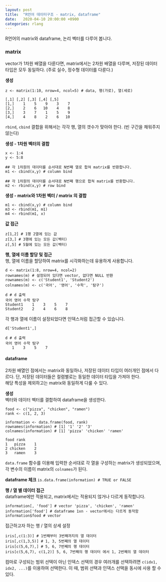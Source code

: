 ```yaml
---
layout: post
title:  "R언어 데이터구조 - matrix, dataframe"
date:   2020-04-10 20:00:00 +0900
categories: rlang
---
```


R언어의 matrix와 dataframe, 논리 벡터를 다루어 봅니다.

### matrix

vector가 1차원 배열을 다룬다면, matrix에서는 2차원 배열을 다루며, 저장된 데이터 타입은 모두 동일하다. (주로 실수, 정수형 데이터를 다룬다.)

**생성**
```
z <- matrix(1:10, nrow=4, ncol=5) # data, 행(가로), 열(세로)

[,1] [,2] [,3] [,4] [,5]
[1,]    1    5    9    3    7
[2,]    2    6   10    4    8
[3,]    3    7    1    5    9
[4,]    4    8    2    6   10
```

`rbind`, `cbind` 결합을 위해서는 각각 행, 열의 갯수가 맞아야 한다. (빈 구간을 채워주지 않는다)

**생성 - 1차원 벡터의 결합**
```
x <- 1:4
y <- 5:8

## 각 1차원의 데이터를 순서대로 N번째 열로 합쳐 matrix를 반환합니다.
m1 <- cbind(x,y) # column bind

## 각 1차원의 데이터를 순서대로 N번째 행으로 합쳐 matrix를 반환합니다.
m2 <- rbind(x,y) # row bind
```

**생성 - matrix와 1차원 벡터 / matrix 의 결합**
````
m1 <- cbind(x,y) # column bind
m3 <- rbind(m1, m1)
m4 <- rbind(m1, x)
````

**값 접근**
```
z[1,2] # 1행 2열에 있는 값
z[3,] # 3행에 있는 모든 값(벡터)
z[,5] # 5월에 있는 모든 값(벡터)
```


**행, 열에 이름 할당 및 접근**  
행, 열에 이름을 할당하여 matrix를 시각화하는데 유용하게 사용합니다.
```
d <- matrix(1:8, nrow=4, ncol=2)
rownames(m) # 설정되어 있다면 vector, 없다면 NULL 반환
rownames(m) <- c('Student1', 'Student2')
colnames(m) <- c('국어', '영어', '수학', '탐구')

d # d 출력
국어 영어 수학 탐구
Student1    1    3    5    7
Student2    2    4    6    8
```

각 행과 열에 이름이 설정되었다면 인덱스처럼 접근할 수 있습니다.

```
d['Student1',]

d # d 출력
국어 영어 수학 탐구
   1    3    5    7
```

#### dataframe

2차원 배열인 점에서는 matrix와 동일하나, 저장된 데이터 타입이 여러개인 점에서 다르다. 단, 저장된 데이터들은 컬렴별로는 동일한 데이터 타입을 가져야 한다.  
해당 특성을 제외하고는 matrix와 동일하게 다룰 수 있다.

**생성**  
벡터와 데이터 벡터를 결합하여 dataframe을 생성한다.
```
food <- c("pizza", "chicken", "ramen")
rank <- c(1, 2, 3)

information <- data.frame(food, rank)
rownames(information) # [1] '1' '2' '3'
colnames(information) # [1] 'pizza' 'chicken' 'ramen'

food rank
1   pizza    1
2 chicken    2
3   ramen    3
```
`data.frame` 함수를 이용해 입력한 순서대로 각 열을 구성하는 matrix가 생성되었으며, 각 변수의 이름이 matrix의 `colnames`가 된다.


**dataframe 체크** `is.data.frame(information) # TRUE or FALSE`  

**행 / 열 별 데이터 접근**  
dataframe에만 적용되고, matrix에서는 적용되지 얺거나 다르게 동작합니다.
```
information[, 'food'] # vector 'pizza', 'chicken', 'ramen'
information['food'] # dataframe 1xn - vector에서는 다르게 동작함
information$food # vector
```

접근하고자 하는 행 / 열의 상세 설정
```
iris[,c(1:3)] # 1번째부터 3번째까지의 열 데이터
iris[,c(1,3,5)] # 1, 3, 5번째의 열 데이터
iris[c(5,6,7),] # 5, 6, 7번째의 행 데이터
iris[c(5,6,7), c(1,2)] 5, 6, 7번째의 행 데이터 에서 1, 2번째의 열 데이터
```

컴마로 구성되는 범위 선택이 아닌 인덱스 선택의 경우 여러개를 선택하려면 `c(idx1, idx2, ...)`를 이용하여 선택한다. 이 때, 범위 선택과 인덱스 선택을 동시에 사용 할 수 있다.
